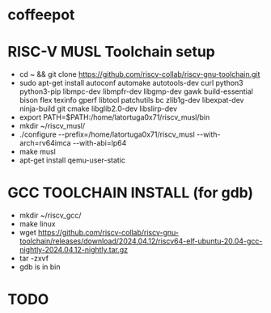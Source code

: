 # coffeepot

# RISC-V MUSL Toolchain setup
* cd ~ && git clone https://github.com/riscv-collab/riscv-gnu-toolchain.git
* sudo apt-get install autoconf automake autotools-dev curl python3 python3-pip libmpc-dev libmpfr-dev libgmp-dev gawk build-essential bison flex texinfo gperf libtool patchutils bc zlib1g-dev libexpat-dev ninja-build git cmake libglib2.0-dev libslirp-dev
* export PATH=$PATH:/home/latortuga0x71/riscv_musl/bin
* mkdir ~/riscv_musl/
* ./configure --prefix=/home/latortuga0x71/riscv_musl --with-arch=rv64imca --with-abi=lp64
* make musl
* apt-get install qemu-user-static

# GCC TOOLCHAIN INSTALL (for gdb)
* mkdir ~/riscv_gcc/
* make linux
* wget https://github.com/riscv-collab/riscv-gnu-toolchain/releases/download/2024.04.12/riscv64-elf-ubuntu-20.04-gcc-nightly-2024.04.12-nightly.tar.gz
* tar -zxvf
* gdb is in bin

# TODO
